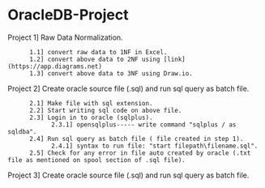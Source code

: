 # OracleDB-Project

Project 1] Raw Data Normalization.

          1.1] convert raw data to 1NF in Excel.
          1.2] convert above data to 2NF using [link](https://app.diagrams.net)
          1.3] convert above data to 3NF using Draw.io. 


Project 2] Create oracle source file (.sql) and run sql query as batch file.

          2.1] Make file with sql extension.
          2.2] Start writing sql code on above file.
          2.3] Login in to oracle (sqlplus).
                2.3.1] opensqlplus----- write command "sqlplus / as sqldba".
          2.4] Run sql query as batch file ( file created in step 1).
                2.4.1] syntax to run file: "start filepath\filename.sql".
          2.5] Check for any error in file auto created by oracle (.txt file as mentioned on spool section of .sql file).
 
 
 Project 3] Create oracle source file (.sql) and run sql query as batch file.
 

 






